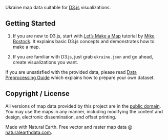 Ukraine map data suitable for [D3.js](http://d3js.org/) visualizations.


## Getting Started

1. If you are new to D3.js, start with [Let’s Make a Map](http://bost.ocks.org/mike/map/) tutorial by [Mike Bostock](http://bost.ocks.org/mike/).  It explains basic D3.js concepts and demonstrates how to make a map.

2. If you are familiar with D3.js, just grab `ukraine.json` and go ahead, create visualizations you want.

If you are unsatisfied with the provided data, please read [Data Preprocessing Guide](docs/data_preprocessing.md) which explains how to prepare your own dataset.


## Copyright / License

All versions of map data provided by this project are in the [public domain](http://creativecommons.org/publicdomain/).  You may use the maps in any manner, including modifying the content and design, electronic dissemination, and offset printing.

Made with Natural Earth.  Free vector and raster map data @ [naturalearthdata.com](http://www.naturalearthdata.com/).

